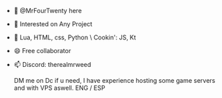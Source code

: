 - 👋 @MrFourTwenty here
- 👀 Interested on Any Project
- 🌱 Lua, HTML, css, Python \ Cookin': JS, Kt 
- 😄 Free collaborator
- 📫 Discord: therealmrweed

  DM me on Dc if u need, I have experience hosting some game servers and with VPS aswell. ENG / ESP
